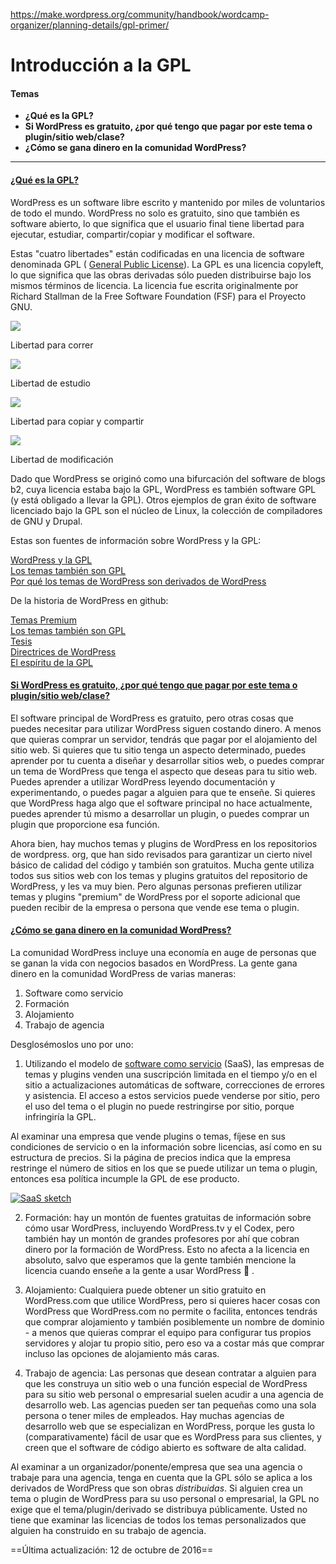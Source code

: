 https://make.wordpress.org/community/handbook/wordcamp-organizer/planning-details/gpl-primer/

# Introducción a la GPL

#### Temas
- **¿Qué es la GPL?**
- **Si WordPress es gratuito, ¿por qué tengo que pagar por este tema o plugin/sitio web/clase?**
- **¿Cómo se gana dinero en la comunidad WordPress?**

---

#### [¿Qué es la GPL?](https://make.wordpress.org/community/handbook/wordcamp-organizer/planning-details/gpl-primer/#what-is-the-gpl-anyway)

WordPress es un software libre escrito y mantenido por miles de voluntarios de todo el mundo. WordPress no solo es gratuito, sino que también es software abierto, lo que significa que el usuario final tiene libertad para ejecutar, estudiar, compartir/copiar y modificar el software.

Estas "cuatro libertades" están codificadas en una licencia de software denominada GPL ( [General Public License](https://href.li/?http://www.gnu.org/licenses/old-licenses/gpl-2.0.en.html)). La GPL es una licencia copyleft, lo que significa que las obras derivadas sólo pueden distribuirse bajo los mismos términos de licencia. La licencia fue escrita originalmente por Richard Stallman de la Free Software Foundation (FSF) para el Proyecto GNU.

[![](https://make.wordpress.org/community/files/2016/10/Freedom-to-run-300x225.jpg)](https://make.wordpress.org/community/handbook/wordcamp-organizer/planning-details/gpl-primer/freedom-to-run/#main)

Libertad para correr

[![](https://make.wordpress.org/community/files/2016/10/Freedom-to-study-300x241.jpg)](https://make.wordpress.org/community/handbook/wordcamp-organizer/planning-details/gpl-primer/freedom-to-study/#main)

Libertad de estudio

  

[![](https://make.wordpress.org/community/files/2016/10/Freedom-to-share-300x165.jpg)](https://make.wordpress.org/community/handbook/wordcamp-organizer/planning-details/gpl-primer/freedom-to-share/#main)

Libertad para copiar y compartir

[![](https://make.wordpress.org/community/files/2016/10/Freedom-to-modify-300x234.jpg)](https://make.wordpress.org/community/handbook/wordcamp-organizer/planning-details/gpl-primer/freedom-to-modify/#main)

Libertad de modificación

  

Dado que WordPress se originó como una bifurcación del software de blogs b2, cuya licencia estaba bajo la GPL, WordPress es también software GPL (y está obligado a llevar la GPL). Otros ejemplos de gran éxito de software licenciado bajo la GPL son el núcleo de Linux, la colección de compiladores de GNU y Drupal.

Estas son fuentes de información sobre WordPress y la GPL:

[WordPress y la GPL](https://href.li/?http://wordpress.tv/2009/10/13/matt-mullenweg-wordpress-gpl/)  
[Los temas también son GPL](https://href.li/?https://wordpress.org/news/2009/07/themes-are-gpl-too/)  
[Por qué los temas de WordPress son derivados de WordPress](https://href.li/?http://markjaquith.wordpress.com/2010/07/17/why-wordpress-themes-are-derivative-of-wordpress/)

De la historia de WordPress en github:

[Temas Premium](https://href.li/?https://github.com/WordPress/book/blob/master/Content/Part%204/29-premium-themes.md)  
[Los temas también son GPL](https://href.li/?https://github.com/WordPress/book/blob/master/Content/Part%205/31-themes-are-gpl-too.md)  
[Tesis](https://href.li/?https://github.com/WordPress/book/blob/master/Content/Part%205/39-thesis.md)  
[Directrices de WordPress](https://href.li/?https://github.com/WordPress/book/blob/master/Content/Part%205/37-wordpress-guidelines.md)  
[El espíritu de la GPL](https://href.li/?https://github.com/WordPress/book/blob/master/Content/Part%206/42-spirit-of-the-gpl.md)

#### [**Si WordPress es gratuito, ¿por qué tengo que pagar por este tema o plugin/sitio web/clase?**](https://make.wordpress.org/community/handbook/wordcamp-organizer/planning-details/gpl-primer/#if-wordpress-is-free-why-am-i-paying-for-this-theme-or-plugin-website-class)

El software principal de WordPress es gratuito, pero otras cosas que puedes necesitar para utilizar WordPress siguen costando dinero. A menos que quieras comprar un servidor, tendrás que pagar por el alojamiento del sitio web. Si quieres que tu sitio tenga un aspecto determinado, puedes aprender por tu cuenta a diseñar y desarrollar sitios web, o puedes comprar un tema de WordPress que tenga el aspecto que deseas para tu sitio web. Puedes aprender a utilizar WordPress leyendo documentación y experimentando, o puedes pagar a alguien para que te enseñe. Si quieres que WordPress haga algo que el software principal no hace actualmente, puedes aprender tú mismo a desarrollar un plugin, o puedes comprar un plugin que proporcione esa función.

Ahora bien, hay muchos temas y plugins de WordPress en los repositorios de wordpress. org, que han sido revisados para garantizar un cierto nivel básico de calidad del código y también son gratuitos. Mucha gente utiliza todos sus sitios web con los temas y plugins gratuitos del repositorio de WordPress, y les va muy bien. Pero algunas personas prefieren utilizar temas y plugins "premium" de WordPress por el soporte adicional que pueden recibir de la empresa o persona que vende ese tema o plugin.

#### [**¿Cómo se gana dinero en la comunidad WordPress?**](https://make.wordpress.org/community/handbook/wordcamp-organizer/planning-details/gpl-primer/#how-do-people-make-money-in-the-wordpress-community)

La comunidad WordPress incluye una economía en auge de personas que se ganan la vida con negocios basados en WordPress. La gente gana dinero en la comunidad WordPress de varias maneras:

1) Software como servicio  
2) Formación  
3) Alojamiento  
4) Trabajo de agencia

Desglosémoslos uno por uno:

1) Utilizando el modelo de [software como servicio](https://href.li/?https://en.wikipedia.org/wiki/Software_as_a_service) (SaaS), las empresas de temas y plugins venden una suscripción limitada en el tiempo y/o en el sitio a actualizaciones automáticas de software, correcciones de errores y asistencia. El acceso a estos servicios puede venderse por sitio, pero el uso del tema o el plugin no puede restringirse por sitio, porque infringiría la GPL.

Al examinar una empresa que vende plugins o temas, fíjese en sus condiciones de servicio o en la información sobre licencias, así como en su estructura de precios. Si la página de precios indica que la empresa restringe el número de sitios en los que se puede utilizar un tema o plugin, entonces esa política incumple la GPL de ese producto.

[![SaaS sketch](https://make.wordpress.org/community/files/2016/10/SaaS-sketch-1024x768.jpg)](https://make.wordpress.org/community/files/2016/10/SaaS-sketch.jpg)

2) Formación: hay un montón de fuentes gratuitas de información sobre cómo usar WordPress, incluyendo WordPress.tv y el Codex, pero también hay un montón de grandes profesores por ahí que cobran dinero por la formación de WordPress. Esto no afecta a la licencia en absoluto, salvo que esperamos que la gente también mencione la licencia cuando enseñe a la gente a usar WordPress 🙂 .

3) Alojamiento: Cualquiera puede obtener un sitio gratuito en WordPress.com que utilice WordPress, pero si quieres hacer cosas con WordPress que WordPress.com no permite o facilita, entonces tendrás que comprar alojamiento y también posiblemente un nombre de dominio - a menos que quieras comprar el equipo para configurar tus propios servidores y alojar tu propio sitio, pero eso va a costar más que comprar incluso las opciones de alojamiento más caras.

4) Trabajo de agencia: Las personas que desean contratar a alguien para que les construya un sitio web o una función especial de WordPress para su sitio web personal o empresarial suelen acudir a una agencia de desarrollo web. Las agencias pueden ser tan pequeñas como una sola persona o tener miles de empleados. Hay muchas agencias de desarrollo web que se especializan en WordPress, porque les gusta lo (comparativamente) fácil de usar que es WordPress para sus clientes, y creen que el software de código abierto es software de alta calidad.

Al examinar a un organizador/ponente/empresa que sea una agencia o trabaje para una agencia, tenga en cuenta que la GPL sólo se aplica a los derivados de WordPress que son obras _distribuidas_. Si alguien crea un tema o plugin de WordPress para su uso personal o empresarial, la GPL no exige que el tema/plugin/derivado se distribuya públicamente. Usted no tiene que examinar las licencias de todos los temas personalizados que alguien ha construido en su trabajo de agencia.

==Última actualización: 12 de octubre de 2016==